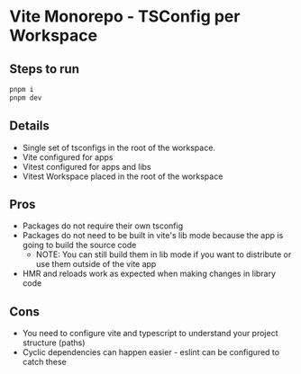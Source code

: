 # Vite Monorepo - TSConfig per Workspace

## Steps to run
```sh
pnpm i
pnpm dev
```

## Details
- Single set of tsconfigs in the root of the workspace.
- Vite configured for apps
- Vitest configured for apps and libs
- Vitest Workspace placed in the root of the workspace


## Pros
- Packages do not require their own tsconfig
- Packages do not need to be built in vite's lib mode because the app is going to build the source code
  - NOTE: You can still build them in lib mode if you want to distribute or use them outside of the vite app
- HMR and reloads work as expected when making changes in library code

## Cons
- You need to configure vite and typescript to understand your project structure (paths)
- Cyclic dependencies can happen easier - eslint can be configured to catch these
